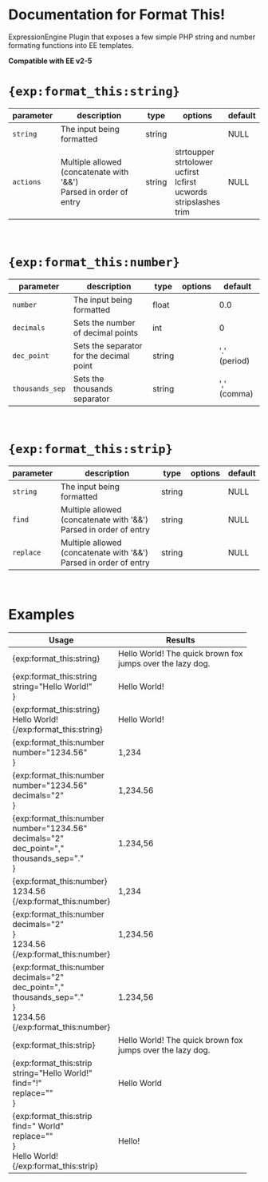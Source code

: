 # Documentation for Format This!
ExpressionEngine Plugin that exposes a few simple PHP string and number formating functions into EE templates.

**Compatible with EE v2-5**

# `{exp:format_this:string}`
| parameter | description                                                          | type   | options                                                                           | default |
|-----------|----------------------------------------------------------------------|--------|-----------------------------------------------------------------------------------|---------|
| `string`  | The input being formatted                                            | string |                                                                                   | NULL    |
| `actions` | Multiple allowed (concatenate with '&&')<br>Parsed in order of entry | string | strtoupper<br>strtolower<br>ucfirst<br>lcfirst<br>ucwords<br>stripslashes<br>trim | NULL    |

&nbsp;
# `{exp:format_this:number}`
| parameter       | description                              | type   | options | default      |
|-----------------|------------------------------------------|--------|---------|--------------|
| `number`        | The input being formatted                | float  |         | 0.0          |
| `decimals`      | Sets the number of decimal points        | int    |         | 0            |
| `dec_point`     | Sets the separator for the decimal point | string |         | '.' (period) |
| `thousands_sep` | Sets the thousands separator             | string |         | ',' (comma)  |

&nbsp;
# `{exp:format_this:strip}`
| parameter | description                                                          | type   | options | default |
|-----------|----------------------------------------------------------------------|--------|---------|---------|
| `string`  | The input being formatted                                            | string |         | NULL    |
| `find`    | Multiple allowed (concatenate with '&&')<br>Parsed in order of entry | string |         | NULL    |
| `replace` | Multiple allowed (concatenate with '&&')<br>Parsed in order of entry | string |         | NULL    |

&nbsp;
# Examples
| Usage                                                                                                                      | Results                                                      |
|----------------------------------------------------------------------------------------------------------------------------|--------------------------------------------------------------|
| {exp:format_this:string}                                                                                                   | Hello World! The quick brown fox<br>jumps over the lazy dog. |
| {exp:format_this:string<br>string="Hello World!"<br>}                                                                      | Hello World!                                                 |
| {exp:format_this:string}<br>Hello World!<br>{/exp:format_this:string}                                                      | Hello World!                                                 |
| {exp:format_this:number<br>number="1234.56"<br>}                                                                           | 1,234                                                        |
| {exp:format_this:number<br>number="1234.56"<br>decimals="2"<br>}                                                           | 1,234.56                                                     |
| {exp:format_this:number<br>number="1234.56"<br>decimals="2"<br>dec_point=","<br>thousands_sep="."<br>}                     | 1.234,56                                                     |
| {exp:format_this:number}<br>1234.56<br>{/exp:format_this:number}                                                           | 1,234                                                        |
| {exp:format_this:number<br>decimals="2"<br>}<br>1234.56<br>{/exp:format_this:number}                                       | 1,234.56                                                     |
| {exp:format_this:number<br>decimals="2"<br>dec_point=","<br>thousands_sep="."<br>}<br>1234.56<br>{/exp:format_this:number} | 1.234,56                                                     |
| {exp:format_this:strip}                                                                                                    | Hello World! The quick brown fox<br>jumps over the lazy dog. |
| {exp:format_this:strip<br>string="Hello World!"<br>find="!"<br>replace=""<br>}                                             | Hello World                                                  |
| {exp:format_this:strip<br>find=" World"<br>replace=""<br>}<br>Hello World!<br>{/exp:format_this:strip}                     | Hello!                                                       |
